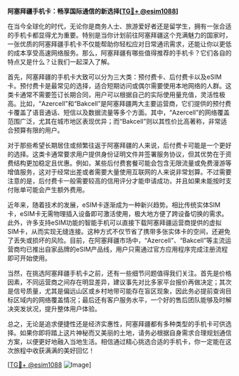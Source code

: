 **阿塞拜疆手机卡：畅享国际通信的新选择[[TG💪+ @esim1088](https://t.me/s/esim1088)]**

在当今全球化的时代，无论你是商务人士、旅游爱好者还是留学生，拥有一张合适的手机卡都显得尤为重要。特别是当你计划前往阿塞拜疆这个充满魅力的国家时，一张优质的阿塞拜疆手机卡不仅能帮助你轻松应对日常通讯需求，还能让你以更低的成本享受高速网络服务。那么，阿塞拜疆有哪些值得推荐的手机卡？它们各自的特点又是什么？让我们一起深入了解。

首先，阿塞拜疆的手机卡大致可以分为三大类：预付费卡、后付费卡以及eSIM卡。预付费卡是最常见的选择，适合短期访问或偶尔需要使用本地网络的人群。这类卡通常不需要签订长期合同，用户可以根据自己的实际使用量充值，灵活性极高。比如，“Azercell”和“Bakcell”是阿塞拜疆两大主要运营商，它们提供的预付费卡覆盖了语音通话、短信以及数据流量等多个方面。其中，“Azercell”的网络覆盖范围广泛，尤其在城市地区表现优异；而“Bakcell”则以其性价比高著称，非常适合预算有限的用户。

对于那些希望长期居住或频繁往返于阿塞拜疆的人来说，后付费卡可能是一个更好的选择。这类卡通常要求用户提供身份证明文件并签署服务协议，但其优势在于资费结构更加稳定且优惠。例如，某些后付费套餐可能会包含无限流量或免费漫游等增值服务，这对于经常出差或者需要大量使用互联网的人来说非常划算。不过需要注意的是，后付费卡一般需要较高的信用评分才能申请成功，并且如果未能按时支付账单可能会产生额外费用。

近年来，随着技术的发展，eSIM卡逐渐成为一种新兴趋势。相比传统实体SIM卡，eSIM卡无需物理插入设备即可激活使用，极大地方便了跨设备切换的需求。此外，许多支持eSIM功能的智能手机可以直接下载阿塞拜疆运营商提供的虚拟SIM卡，从而实现无缝连接。这种方式不仅节省了携带多张实体卡的空间，还避免了丢失或损坏的风险。目前，在阿塞拜疆市场中，“Azercell”、“Bakcell”等主流运营商均已推出自家品牌的eSIM产品线，用户只需通过官方应用程序完成注册流程即可开始使用。

当然，在挑选阿塞拜疆手机卡之前，还有一些细节问题值得我们关注。首先是价格因素，不同运营商之间存在明显差异，建议事先对比多家平台报价再做决定；其次是信号质量，尤其是偏远山区或乡村地带可能存在盲区现象，因此务必提前查询目标区域内的网络覆盖情况；最后还有客户服务水平，一个好的售后团队能够及时解决突发状况，提升整体用户体验。

总之，无论是追求便捷性还是经济实惠性，阿塞拜疆都有多种类型的手机卡可供选择。如果你即将踏上这片神秘而又美丽的土地，请务必根据自身需求合理规划通信方案，以便更好地融入当地生活。相信通过精心挑选合适的手机卡，你一定能在这次旅程中收获满满的美好回忆！

[[TG💪+ @esim1088](https://t.me/s/esim1088) ![Image](https://i.postimg.cc/4NQfJmqS/Snipaste-2025-05-13-00-14-12.png)]